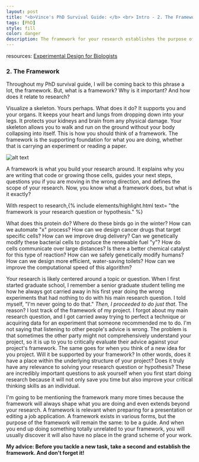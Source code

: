 ```yaml
---
layout: post
title: "<b>Vince's PhD Survival Guide: </b> <br> Intro - 2. The Framework"
tags: [PhD]
style: fill
color: danger
description: The framework for your research establishes the purpose of what you're doing and guides how to accomplish that purpose.
---
```

resources: [Experimental Design for Biologists](https://www.amazon.com/Experimental-Design-Biologists-Second-David/dp/1621820416)

### 2. The Framework ###

Throughout my PhD survival guide, I will be coming back to this phrase a lot, the framework. But, what is a framework? Why is it important? And how does it relate to research?

Visualize a skeleton. Yours perhaps. What does it do? It supports you and your organs. It keeps your heart and lungs from dropping down into your legs. It protects your kidneys and brain from any physical damage. Your skeleton allows you to walk and run on the ground without your body collapsing into itself. This is how you should think of a framework. The framework is the supporting foundation for what you are doing, whether that is carrying an experiment or reading a paper.

![alt text](https://www.pngkit.com/png/detail/1-11038_image-living-scribblenauts-wiki-cartoon-skeleton-png.png "Cartoon Skeleton")

A framework is what you build your research around. It explains why you are writing that code or growing those cells, guides your next steps, questions you if you are moving in the wrong direction, and defines the scope of your research. Now, you know what a framework does, but what is it exactly?

With respect to research,{% include elements/highlight.html text= "the framework is your research question or hypothesis." %}

What does this protein do? Where do these birds go in the winter? How can we automate "x" process? How can we design cancer drugs that target specific cells? How can we improve drug delivery? Can we genetically modify these bacterial cells to produce the renewable fuel "y"? How do cells communicate over large distances? Is there a better chemical catalyst for this type of reaction? How can we safely genetically modify humans? How can we design more efficient, water-saving toilets? How can we improve the computational speed of this algorithm?

Your research is likely centered around a topic or question. When I first started graduate school, I remember a senior graduate student telling me how he always got carried away in his first year doing the wrong experiments that had nothing to do with his main research question. I told myself, "I'm never going to do that." *Then, I proceeded to do just that*. The reason? I lost track of the framework of my project. I forgot about my main research question, and I got carried away trying to perfect a technique or acquiring data for an experiment that someone recommended me to do. I'm not saying that listening to other people's advice is wrong. The problem is that sometimes the other party might not comprehensively understand your project, so it is up to you to critically evaluate their advice against your project's framework. The same goes for when you think of a new idea for you project. Will it be supported by your framework? In other words, does it have a place within the underlying structure of your project? Does it truly have any relevance to solving your research question or hypothesis? These are incredibly important questions to ask yourself when you first start doing research because it will not only save you time but also improve your critical thinking skills as an individual.

I'm going to be mentioning the framework many more times because the framework will always shape what you are doing and even extends beyond your research. A framework is relevant when preparing for a presentation or editing a job application. A framework exists in various forms, but the purpose of the framework will remain the same: to be a guide. And when you end up doing something totally unrelated to your framework, you will usually discover it will also have no place in the grand scheme of your work.

**My advice: Before you tackle a new task, take a second and establish the framework. And don't forget it!**
